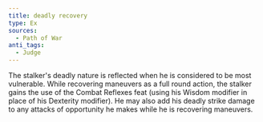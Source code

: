 ```yaml
---
title: deadly recovery
type: Ex
sources:
  - Path of War
anti_tags:
  - Judge
---
```


The stalker's deadly nature is reflected when he is considered to be most vulnerable. While recovering maneuvers as a full round action, the stalker gains the use of the Combat Reflexes feat (using his Wisdom modifier in place of his Dexterity modifier). He may also add his deadly strike damage to any attacks of opportunity he makes while he is recovering maneuvers.
